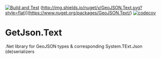 [![Build and Test](https://github.com/GeoJSON-Net/GeoJSON.Text/actions/workflows/ci-build.yml/badge.svg?branch=main)](https://github.com/GeoJSON-Net/GeoJSON.Text/actions/workflows/ci-build.yml)
(http://img.shields.io/nuget/v/GeoJSON.Text.svg?style=flat)](https://www.nuget.org/packages/GeoJSON.Text/) 
[![codecov](https://codecov.io/gh/GeoJSON-Net/GeoJSON.Text/branch/main/graph/badge.svg?token=SE9XY1T8XO)](https://codecov.io/gh/GeoJSON-Net/GeoJSON.Text)


# GetJson.Text
.Net library for GeoJSON types &amp; corresponding System.TExt.Json (de)serializers
